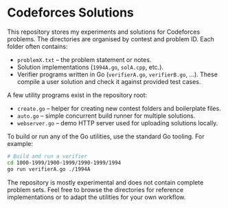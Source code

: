 # Codeforces Solutions

This repository stores my experiments and solutions for Codeforces problems. The directories are organised by contest and problem ID. Each folder often contains:

- `problemX.txt` – the problem statement or notes.
- Solution implementations (`1994A.go`, `solA.cpp`, etc.).
- Verifier programs written in Go (`verifierA.go`, `verifierB.go`, ...). These compile a user solution and check it against provided test cases.

A few utility programs exist in the repository root:

- `create.go` – helper for creating new contest folders and boilerplate files.
- `auto.go` – simple concurrent build runner for multiple solutions.
- `webserver.go` – demo HTTP server used for uploading solutions locally.

To build or run any of the Go utilities, use the standard Go tooling. For example:

```bash
# Build and run a verifier
cd 1000-1999/1900-1999/1990-1999/1994
go run verifierA.go ./1994A
```

The repository is mostly experimental and does not contain complete problem sets. Feel free to browse the directories for reference implementations or to adapt the utilities for your own workflow.

